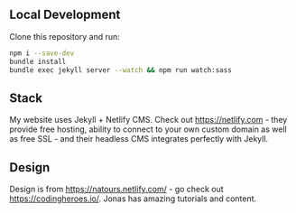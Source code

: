 ## Local Development

Clone this repository and run:

```bash
npm i --save-dev
bundle install
bundle exec jekyll server --watch && npm run watch:sass

```

## Stack

My website uses Jekyll + Netlify CMS. Check out https://netlify.com - they provide free hosting, ability to connect to your own custom domain as well as free SSL - and their headless CMS integrates perfectly with Jekyll.

## Design

Design is from https://natours.netlify.com/ - go check out https://codingheroes.io/. Jonas has amazing tutorials and content.
